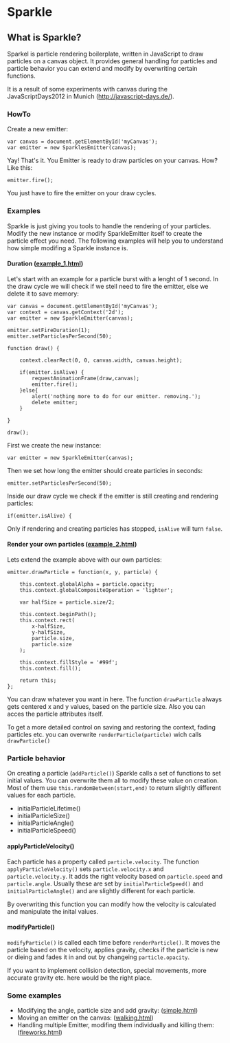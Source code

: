 # Sparkle

## What is Sparkle?

Sparkel is particle rendering boilerplate, written in JavaScript to draw particles on a canvas object. It provides general handling for particles and particle behavior you can extend and modify by overwriting certain functions.

It is a result of some experiments with canvas during the JavaScriptDays2012 in Munich (http://javascript-days.de/). 

### HowTo

Create a new emitter:
	
	var canvas = document.getElementById('myCanvas');
	var emitter = new SparklesEmitter(canvas);
	
Yay! That's it. You Emitter is ready to draw particles on your canvas. How? Like this:
	
	emitter.fire();
	
You just have to fire the emitter on your draw cycles.

### Examples

Sparkle is just giving you tools to handle the rendering of your particles. Modify the new instance or modify SparkleEmitter itself to create the particle effect you need. The following examples will help you to understand how simple modifing a Sparkle instance is. 

#### Duration ([example_1.html](examples/example_1.html))

Let's start with an example for a particle burst with a lenght of 1 second. In the draw cycle we will check if we stell need to fire the emitter, else we delete it to save memory:

	
	var canvas = document.getElementById('myCanvas');
	var context = canvas.getContext('2d');
	var emitter = new SparkleEmitter(canvas); 
				
	emitter.setFireDuration(1);
	emitter.setParticlesPerSecond(50);

	function draw() {
					
		context.clearRect(0, 0, canvas.width, canvas.height);
		
		if(emitter.isAlive) {
			requestAnimationFrame(draw,canvas);
			emitter.fire();
		}else{
			alert('nothing more to do for our emitter. removing.');
			delete emitter;
		}

	}

	draw();
	
First we create the new instance:

	var emitter = new SparkleEmitter(canvas); 
	
Then we set how long the emitter should create particles in seconds:

	emitter.setParticlesPerSecond(50);
	
Inside our draw cycle we check if the emitter is still creating and rendering particles:

	if(emitter.isAlive) {
	
Only if rendering and creating particles has stopped, `isAlive` will turn `false`.
	

	
#### Render your own particles ([example_2.html](examples/example_2.html))

Lets extend the example above with our own particles:

	emitter.drawParticle = function(x, y, particle) {

		this.context.globalAlpha = particle.opacity;
		this.context.globalCompositeOperation = 'lighter';

		var halfSize = particle.size/2;

		this.context.beginPath();
		this.context.rect(
			x-halfSize,
			y-halfSize,
			particle.size,
			particle.size
		);

		this.context.fillStyle = '#99f';
		this.context.fill();

		return this;
	};
	
You can draw whatever you want in here. The function `drawParticle` always gets centered x and y values, based on the particle size. Also you can acces the particle attributes itself.

To get a more detailed control on saving and restoring the context, fading particles etc. you can overwrite `renderParticle(particle)` wich calls `drawParticle()`

### Particle behavior

On creating a particle (`addParticle()`) Sparkle calls a set of functions to set initial values. You can overwrite them all to modify these value on creation. Most of them use `this.randomBetween(start,end)` to return slightly different values for each particle.

* initialParticleLifetime()
* initialParticleSize()
* initialParticleAngle()
* initialParticleSpeed()

#### applyParticleVelocity()

Each particle has a property called `particle.velocity`. The function `applyParticleVelocity()` sets `particle.velocity.x` and `particle.velocity.y`. It  adds the right velocity based on `particle.speed` and `particle.angle`. Usually these are set by `initialParticleSpeed()` and `initialParticleAngle()` and are slightly different for each particle.

By overwriting this function you can modify how the velocity is calculated and manipulate the inital values.

#### modifyParticle()

`modifyParticle()` is called each time before `renderParticle()`. It moves the particle based on the velocity, applies gravity, checks if the particle is new or dieing and fades it in and out by changeing `particle.opacity`.

If you want to implement collision detection, special movements, more accurate gravity etc. here would be the right place.

### Some examples

* Modifying the angle, particle size and add gravity: ([simple.html](examples/simple.html))
* Moving an emitter on the canvas: ([walking.html](examples/walking.html))
* Handling multiple Emitter, modifing them individually and killing them: ([fireworks.html](examples/fireworks.html))
